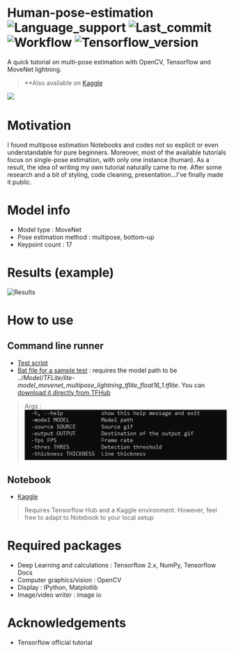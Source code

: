 # Human-pose-estimation ![Language_support](https://img.shields.io/pypi/pyversions/Tensorflow) ![Last_commit](https://img.shields.io/github/last-commit/JustSecret123/Human-pose-estimation) ![Workflow](https://img.shields.io/github/workflow/status/JustSecret123/Human-pose-estimation/Pylint/main) ![Tensorflow_version](https://img.shields.io/badge/Tensorflow%20version-2.6.2-orange) 

A quick tutorial on multi-pose estimation with OpenCV, Tensorflow and MoveNet lightning.

> **Also available on [Kaggle](https://www.kaggle.com/ibrahimserouis99/human-pose-estimation-with-movenet) 
<a href="https://www.linkedin.com/in/ibrahim-serouis-b05378181/">
  <img src="https://img.shields.io/badge/LinkedIn-Ibrahim%20Serouis-blue?link=http://left&link=http://right)"/>
</a>


# Motivation 

I found multipose estimation Notebooks and codes not so explicit or even understandable for pure beginners. Moreover, most of the available tutorials focus on single-pose estimation, with only one instance (human).  As a result, the idea of writing my own tutorial naturally came to me. After some research and a bit of styling, code cleaning, presentation...I've finally made it public. 

# Model info 

- Model type : MoveNet 
- Pose estimation method : multipose, bottom-up
- Keypoint count : 17

# Results (example)
![Results](https://github.com/Justsecret123/Human-pose-estimation/blob/main/Test%20gifs/results.gif)

# How to use 

## Command line runner
- [Test script](/Scripts/movenet_inference.py)
- [Bat file for a sample test](/Scripts/test_inference.bat) : requires the model path to be *../Model/TFLite/lite-model_movenet_multipose_lightning_tflite_float16_1.tflite*. You can [download it directly from TFHub](https://tfhub.dev/google/lite-model/movenet/multipose/lightning/tflite/float16/1)
> Args :
![Command_line_args](/Screenshots/command_line_args.PNG)



## Notebook 

- [Kaggle](https://www.kaggle.com/ibrahimserouis99/human-pose-estimation-with-movenet)
> Requires Tensorflow Hub and a Kaggle environment. However, feel free to adapt to Notebook to your local setup


# Required packages

- Deep Learning and calculations : Tensorflow 2.x, NumPy, Tensorflow Docs
- Computer graphics/vision : OpenCV 
- Display : IPython, Matplotlib 
- Image/video writer : image io

# Acknowledgements 
- Tensorflow official tutorial 
